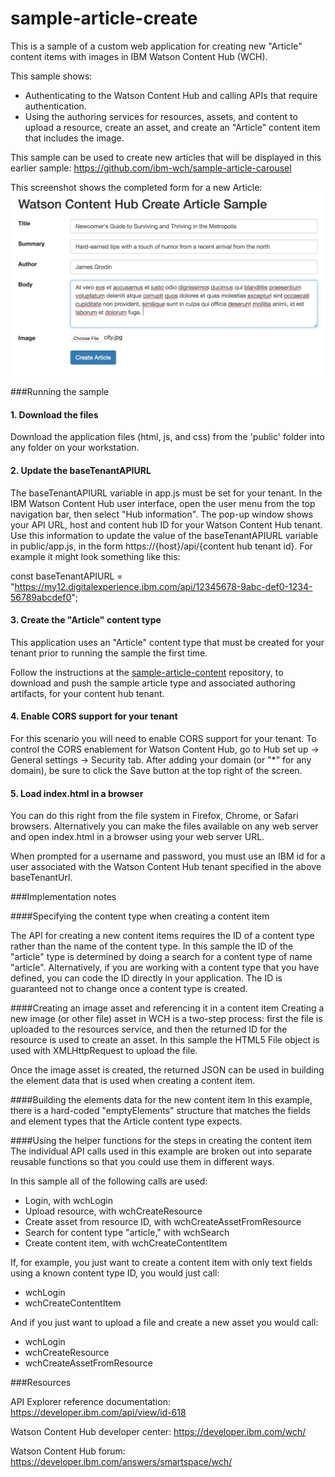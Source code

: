 # sample-article-create
This is a sample of a custom web application for creating new "Article" content items with images in IBM Watson Content Hub (WCH).

This sample shows:
* Authenticating to the Watson Content Hub and calling APIs that require authentication.
* Using the authoring services for resources, assets, and content to upload a resource, create an asset, and create an "Article" content item that includes the image.

This sample can be used to create new articles that will be displayed in this earlier sample: https://github.com/ibm-wch/sample-article-carousel

This screenshot shows the completed form for a new Article:
![Alt text](/docs/create-article-screenshot.jpg?raw=true "Sample screenshot")

###Running the sample

#### 1. Download the files

Download the application files (html, js, and css) from the 'public' folder into any folder on your workstation.

#### 2. Update the baseTenantAPIURL

The baseTenantAPIURL variable in app.js must be set for your tenant. In the IBM Watson Content Hub user interface, open the user menu from the top navigation bar, then select "Hub information". The pop-up window shows your API URL, host and content hub ID for your Watson Content Hub tenant. Use this information to update the value of the baseTenantAPIURL variable in public/app.js, in the form https://{host}/api/{content hub tenant id}. For example it might look something like this:

const baseTenantAPIURL = "https://my12.digitalexperience.ibm.com/api/12345678-9abc-def0-1234-56789abcdef0";


#### 3. Create the "Article" content type

This application uses an "Article" content type that must be created for your tenant prior to running the sample the first time.

Follow the instructions at the [sample-article-content](https://github.com/ibm-wch/sample-article-content) repository, to download and push the sample article type and associated authoring artifacts, for your content hub tenant.

#### 4. Enable CORS support for your tenant

For this scenario you will need to enable CORS support for your tenant. To control the CORS enablement for Watson Content Hub, go to Hub set up -> General settings -> Security tab. After adding your domain (or "*" for any domain), be sure to click the Save button at the top right of the screen.

#### 5. Load index.html in a browser

You can do this right from the file system in Firefox, Chrome, or Safari browsers. Alternatively you can make the files available on any web server and open index.html in a browser using your web server URL.

When prompted for a username and password,  you must use an IBM id for a user associated with the Watson Content Hub tenant specified in the above baseTenantUrl.

###Implementation notes

####Specifying the content type when creating a content item

The API for creating a new content items requires the ID of a content type rather than the name of the content type. In this sample the ID of the "article" type is determined by doing a search for a content type of name "article". Alternatively, if you are working with a content type that you have defined, you can code the ID directly in your application. The ID is guaranteed not to change once a content type is created.

####Creating an image asset and referencing it in a content item
Creating a new image (or other file) asset in WCH is a two-step process: first the file is uploaded to the resources service, and then the returned ID for the resource is used to create an asset. In this sample the HTML5 File object is used with XMLHttpRequest to upload the file.

Once the image asset is created, the returned JSON can be used in building the element data that is used when creating a content item.

####Building the elements data for the new content item
In this example, there is a hard-coded "emptyElements" structure that matches the fields and element types that the Article content type expects.

####Using the helper functions for the steps in creating the content item
The individual API calls used in this example are broken out into separate reusable functions so that you could use them in different ways.

In this sample all of the following calls are used:
- Login, with wchLogin
- Upload resource, with wchCreateResource
- Create asset from resource ID, with wchCreateAssetFromResource
- Search for content type "article," with wchSearch
- Create content item, with wchCreateContentItem

If, for example, you just want to create a content item with only text fields using a known content type ID, you would just call:
- wchLogin
- wchCreateContentItem

And if you just want to upload a file and create a new asset you would call:
- wchLogin
- wchCreateResource
- wchCreateAssetFromResource


###Resources

API Explorer reference documentation: https://developer.ibm.com/api/view/id-618

Watson Content Hub developer center: https://developer.ibm.com/wch/

Watson Content Hub forum: https://developer.ibm.com/answers/smartspace/wch/
